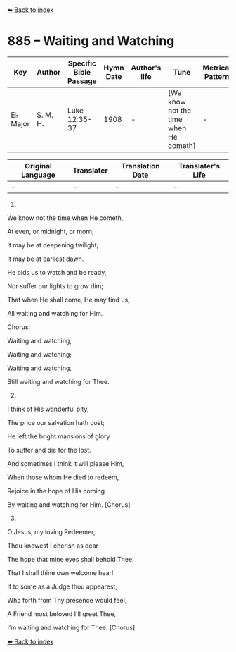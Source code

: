 [⬅️ Back to index](../README.md)

# 885 – Waiting and Watching

Key | Author   | Specific Bible Passage     |Hymn Date |Author's life |Tune |Metrical Pattern   |Composer/Source
-- | --------- | ---------------------------|----------|--------------|-----|-------------------|-------------  
E♭ Major |S. M. H.  |Luke 12:35-37 |1908 |- |[We know not the time when He cometh] |- |Will H. Pontius

Original Language | Translater | Translation Date   | Translater's Life  
----------------- | --------- | --------------------|-------------     
\- |- |- |-




1.

We know not the time when He cometh,

At even, or midnight, or morn;

It may be at deepening twilight,

It may be at earliest dawn.

He bids us to watch and be ready,

Nor suffer our lights to grow dim;

That when He shall come, He may find us, 

All waiting and watching for Him.



Chorus:

Waiting and watching,

Waiting and watching;

Waiting and watching,

Still waiting and watching for Thee.



2.

I think of His wonderful pity,

The price our salvation hath cost;

He left the bright mansions of glory

To suffer and die for the lost.

And sometimes I think it will please Him,

When those whom He died to redeem,

Rejoice in the hope of His coming

By waiting and watching for Him.  [Chorus]



3.

O Jesus, my loving Redeemer,

Thou knowest I cherish as dear

The hope that mine eyes shall behold Thee,

That I shall thine own welcome hear!

If to some as a Judge thou appearest,

Who forth from Thy presence would feel,

A Friend most beloved I'll greet Thee,

I'm waiting and watching for Thee.  [Chorus]



[⬅️ Back to index](../README.md)
